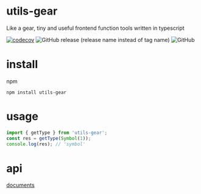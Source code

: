 # utils-gear

Like a gear, tiny and useful frontend function tools written in typescript

[![codecov](https://codecov.io/gh/cirolee/utils-gear/branch/main/graph/badge.svg)](https://codecov.io/gh/cirolee/utils-gear/branch/main)  ![GitHub release (release name instead of tag name)](https://img.shields.io/github/v/release/cirolee/utils-gear) ![GitHub](https://img.shields.io/github/license/cirolee/utils-gear)

# install

npm

```shell
npm install utils-gear
```

# usage

```typescript
import { getType } from 'utils-gear';
const res = getType(Symbol(1));
console.log(res); // 'symbol'
```

# api

[documents](https://cirolee.github.io/utils-gear/)
